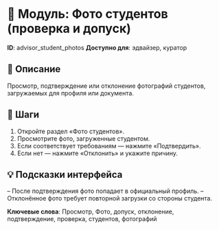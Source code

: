 # 📘 Модуль: Фото студентов (проверка и допуск)
**ID**: advisor_student_photos
**Доступно для**: эдвайзер, куратор

## 📝 Описание
Просмотр, подтверждение или отклонение фотографий студентов, загружаемых для профиля или документа.

## 🩜 Шаги
1. Откройте раздел «Фото студентов».
2. Просмотрите фото, загруженные студентом.
3. Если соответствует требованиям — нажмите «Подтвердить».
4. Если нет — нажмите «Отклонить» и укажите причину.

## 💡 Подсказки интерфейса
– После подтверждения фото попадает в официальный профиль.
– Отклонённое фото требует повторной загрузки со стороны студента.

**Ключевые слова**: Просмотр, Фото, допуск, отклонение, подтверждение, проверка, студентов, фотографий
